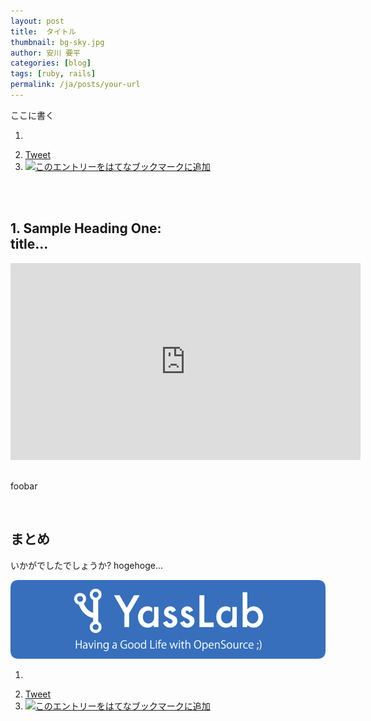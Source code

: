 ```yaml
---
layout: post
title:  タイトル
thumbnail: bg-sky.jpg
author: 安川 要平
categories: [blog]
tags: [ruby, rails]
permalink: /ja/posts/your-url
---
```


ここに書く

<ol class="snsb" style="margin-left: 0px">
	  <li><div class="fb-like" data-href="https://yasslab.jp/ja/posts/coderdojo-japan-2018" data-layout="standard" data-action="like" data-size="small" data-show-faces="true" data-share="true"></div></li>
	  <li><a href="https://twitter.com/share" class="twitter-share-button" data-url="https://yasslab.jp/ja/posts/coderdojo-japan-2018" data-text="開発目線で見る最近の CoderDojo Japan 2018 - YassLab" data-lang="en" data-hashtags="CoderDojo" data-via="YassLab" width="100">Tweet</a><script>!function(d,s,id){var js,fjs=d.getElementsByTagName(s)[0],p=/^http:/.test(d.location)?'http':'https';if(!d.getElementById(id)){js=d.createElement(s);js.id=id;js.src=p+'://platform.twitter.com/widgets.js';fjs.parentNode.insertBefore(js,fjs);}}(document, 'script', 'twitter-wjs');</script></li>
          <li><a href="https://b.hatena.ne.jp/entry/s/yasslab.jp/ja/posts/coderdojo-japan-2018" class="hatena-bookmark-button" data-hatena-bookmark-title="開発目線で見る最近の CoderDojo Japan 2018 - YassLab" data-hatena-bookmark-layout="standard-balloon" data-hatena-bookmark-lang="ja" title="このエントリーをはてなブックマークに追加"><img src="https://b.st-hatena.com/images/entry-button/button-only@2x.png" alt="このエントリーをはてなブックマークに追加" width="20" height="20" style="border: none;" /></a><script type="text/javascript" src="https://b.st-hatena.com/js/bookmark_button.js" charset="utf-8" async="async"></script></li>          
</ol>

<br><br>

## 1. Sample Heading One: <br class="pc-hidden">title...

<div class="video" style="margin-bottom: 30px;">
<iframe width="560" height="315" src="https://www.youtube.com/embed/pHFRHN-wGYU?rel=0&autoplay=0&showinfo=0&controls=1&fs=1&modestbranding=0" frameborder="0" allow="accelerometer; autoplay; encrypted-media; gyroscope; picture-in-picture" allowfullscreen></iframe>
</div>

foobar

<br>

## まとめ

いかがでしたでしょうか? hogehoge...

[![YassLab Inc.](/img/logo_800x200.png)](/)

<ol class="snsb" style="margin-left: 0px">
	  <li><div class="fb-like" data-href="https://yasslab.jp/ja/posts/coderdojo-japan-2018" data-layout="standard" data-action="like" data-size="small" data-show-faces="true" data-share="true"></div></li>
	  <li><a href="https://twitter.com/share" class="twitter-share-button" data-url="https://yasslab.jp/ja/posts/coderdojo-japan-2018" data-text="開発目線で見る最近の CoderDojo Japan 2018 - YassLab" data-lang="en" data-hashtags="CoderDojo" data-via="YassLab" width="100">Tweet</a><script>!function(d,s,id){var js,fjs=d.getElementsByTagName(s)[0],p=/^http:/.test(d.location)?'http':'https';if(!d.getElementById(id)){js=d.createElement(s);js.id=id;js.src=p+'://platform.twitter.com/widgets.js';fjs.parentNode.insertBefore(js,fjs);}}(document, 'script', 'twitter-wjs');</script></li>
          <li><a href="https://b.hatena.ne.jp/entry/s/yasslab.jp/ja/posts/coderdojo-japan-2018" class="hatena-bookmark-button" data-hatena-bookmark-title="開発目線で見る最近の CoderDojo Japan 2018 - YassLab" data-hatena-bookmark-layout="standard-balloon" data-hatena-bookmark-lang="ja" title="このエントリーをはてなブックマークに追加"><img src="https://b.st-hatena.com/images/entry-button/button-only@2x.png" alt="このエントリーをはてなブックマークに追加" width="20" height="20" style="border: none;" /></a><script type="text/javascript" src="https://b.st-hatena.com/js/bookmark_button.js" charset="utf-8" async="async"></script></li>          
</ol>
